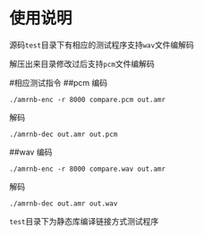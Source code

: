 # 使用说明

源码`test`目录下有相应的测试程序支持`wav`文件编解码

解压出来目录修改过后支持`pcm`文件编解码


#相应测试指令
##pcm
编码

	./amrnb-enc -r 8000 compare.pcm out.amr

解码

	./amrnb-dec out.amr out.pcm
##wav
编码

	./amrnb-enc -r 8000 compare.wav out.amr

解码

	./amrnb-dec out.amr out.wav

`test`目录下为静态库编译链接方式测试程序 
